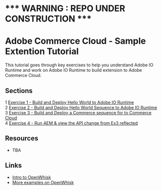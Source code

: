*** WARNING : REPO UNDER CONSTRUCTION ***
================================================

Adobe Commerce Cloud - Sample Extention Tutorial
================================================

This tutorial goes through key exercises to help you understand Adobe IO Runtime and work on Adobe IO Runtime to build extension to Adobe Commerce Cloud. 

Sections
--------

1 [Exercise 1 - Build and Deploy Hello World to Adobe IO Runtime](exercise-01/tutorial-01-hello-world.md)  
2 [Exercise 2 - Build and Deploy Hello World Sequence to Adobe IO Runtime](exercise-02/tutorial-02-hello-world-sequence.md)  
3 [Exercise 3 - Build and Deploy a Commerce sequence for to Commerce Cloud](exercise-03/tutorial-03-extend-ccif.md)  
4 [Exercise 4 - Run AEM & view the API change from Ex3 reflected](exercise-04/tutorial-04-modify-deploy-ccif-sequence.md) 

Resources
---------
* TBA

Links
-----
* [Intro to OpenWhisk](https://www.youtube.com/watch?v=phsSvI7JB48 )
* [More examples on OpenWhisk](https://www.raymondcamden.com/2017/01/06/an-example-of-an-openwhisk-sequence)
